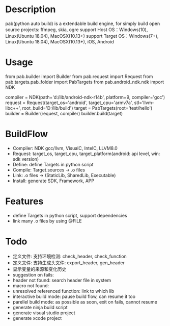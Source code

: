 # Description
pab(python auto build) is a extendable build engine, for simply build open source projects: ffmpeg, skia, ogre
support Host OS：Windows(10), Linux(Ubuntu 18.04), MacOSX(10.13+)
support Target OS：Windows(7+), Linux(Ubuntu 18.04), MacOSX(10.13+), iOS, Android

# Usage
from pab.builder import Builder
from pab.request import Request
from pab.targets.pab_folder import PabTargets
from pab.android_ndk.ndk import NDK

compiler = NDK(path='d:/lib/android-ndk-r14b', platform=9, compiler='gcc')
request = Request(target_os='android', target_cpu='armv7a',
                  stl='llvm-libc++',
                  root_build='D:/lib/build')
target = PabTargets(root='test/hello')
builder = Builder(request, compiler)
builder.build(target)

# BuildFlow
* Compiler: NDK gcc/llvm, VisualC, IntelC, LLVM8.0
* Request: target_os, target_cpu, target_platform(android: api level, win: sdk version)
* Define: define Targets in python script
* Compile: Target.sources -> .o files
* Link: .o files -> (StaticLib, SharedLib, Executable)
* Install: generate SDK, Framework, APP

# Features
* define Targets in python script, support dependencies
* link many .o files by using @FILE

# Todo
* 定义文件: 支持环境检测: check_header, check_function
* 定义文件: 支持生成头文件: export_header, gen_header
* 显示变量的来源和变化历史
* suggestion on fails:
*   header not found: search header file in system
*   macro not found:
*   unresolved referenced function: link to which lib
* interactive build mode: pause build flow, can resume it too
* parellel build mode: as possible as soon, exit on fails, cannot resume
* generate ninja build script
* generate visual studio project
* generate xcode project

